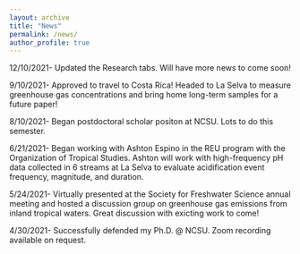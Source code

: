 ```yaml
---
layout: archive
title: "News"
permalink: /news/
author_profile: true
---
```


12/10/2021- Updated the Research tabs. Will have more news to come soon!

9/10/2021- Approved to travel to Costa Rica! Headed to La Selva to measure greenhouse gas concentrations and bring home long-term samples for a future paper!

8/10/2021- Began postdoctoral scholar positon at NCSU. Lots to do this semester.

6/21/2021- Began working with Ashton Espino in the REU program with the Organization of Tropical Studies. Ashton will work with high-frequency pH data collected in 6 streams at La Selva to evaluate acidification event frequency, magnitude, and duration.

5/24/2021- Virtually presented at the Society for Freshwater Science annual meeting and hosted a discussion group on greenhouse gas emissions from inland tropical waters. Great discussion with exicting work to come!

4/30/2021- Successfully defended my Ph.D. @ NCSU. Zoom recording available on request.
